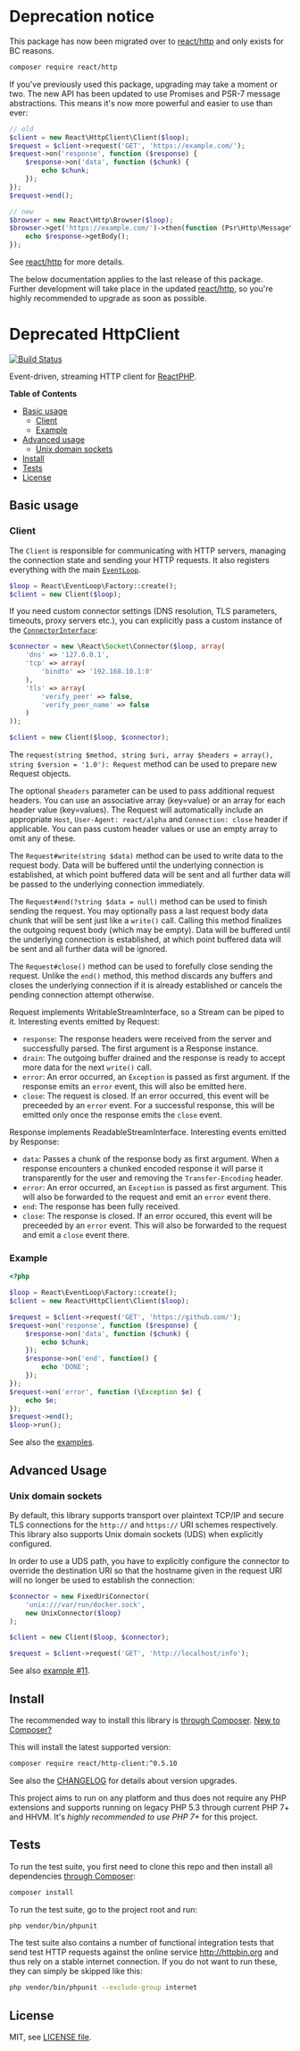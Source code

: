 # Deprecation notice

This package has now been migrated over to
[react/http](https://github.com/reactphp/http)
and only exists for BC reasons.

```bash
composer require react/http
```

If you've previously used this package, upgrading may take a moment or two.
The new API has been updated to use Promises and PSR-7 message abstractions.
This means it's now more powerful and easier to use than ever:

```php
// old
$client = new React\HttpClient\Client($loop);
$request = $client->request('GET', 'https://example.com/');
$request->on('response', function ($response) {
    $response->on('data', function ($chunk) {
        echo $chunk;
    });
});
$request->end();

// new
$browser = new React\Http\Browser($loop);
$browser->get('https://example.com/')->then(function (Psr\Http\Message\ResponseInterface $response) {
    echo $response->getBody();
});
```

See [react/http](https://github.com/reactphp/http#client-usage) for more details.

The below documentation applies to the last release of this package.
Further development will take place in the updated
[react/http](https://github.com/reactphp/http),
so you're highly recommended to upgrade as soon as possible.

# Deprecated HttpClient

[![Build Status](https://travis-ci.org/reactphp/http-client.svg?branch=master)](https://travis-ci.org/reactphp/http-client)

Event-driven, streaming HTTP client for [ReactPHP](https://reactphp.org).

**Table of Contents**

* [Basic usage](#basic-usage)
  * [Client](#client)
  * [Example](#example)
* [Advanced usage](#advanced-usage)
  * [Unix domain sockets](#unix-domain-sockets)
* [Install](#install)
* [Tests](#tests)
* [License](#license)

## Basic usage

### Client

The `Client` is responsible for communicating with HTTP servers, managing the
connection state and sending your HTTP requests.
It also registers everything with the main [`EventLoop`](https://github.com/reactphp/event-loop#usage).

```php
$loop = React\EventLoop\Factory::create();
$client = new Client($loop);
```

If you need custom connector settings (DNS resolution, TLS parameters, timeouts,
proxy servers etc.), you can explicitly pass a custom instance of the
[`ConnectorInterface`](https://github.com/reactphp/socket#connectorinterface):

```php
$connector = new \React\Socket\Connector($loop, array(
    'dns' => '127.0.0.1',
    'tcp' => array(
        'bindto' => '192.168.10.1:0'
    ),
    'tls' => array(
        'verify_peer' => false,
        'verify_peer_name' => false
    )
));

$client = new Client($loop, $connector);
```

The `request(string $method, string $uri, array $headers = array(), string $version = '1.0'): Request`
method can be used to prepare new Request objects.

The optional `$headers` parameter can be used to pass additional request
headers.
You can use an associative array (key=value) or an array for each header value
(key=values).
The Request will automatically include an appropriate `Host`,
`User-Agent: react/alpha` and `Connection: close` header if applicable.
You can pass custom header values or use an empty array to omit any of these.

The `Request#write(string $data)` method can be used to
write data to the request body.
Data will be buffered until the underlying connection is established, at which
point buffered data will be sent and all further data will be passed to the
underlying connection immediately.

The `Request#end(?string $data = null)` method can be used to
finish sending the request.
You may optionally pass a last request body data chunk that will be sent just
like a `write()` call.
Calling this method finalizes the outgoing request body (which may be empty).
Data will be buffered until the underlying connection is established, at which
point buffered data will be sent and all further data will be ignored.

The `Request#close()` method can be used to
forefully close sending the request.
Unlike the `end()` method, this method discards any buffers and closes the
underlying connection if it is already established or cancels the pending
connection attempt otherwise.

Request implements WritableStreamInterface, so a Stream can be piped to it.
Interesting events emitted by Request:

* `response`: The response headers were received from the server and successfully
  parsed. The first argument is a Response instance.
* `drain`: The outgoing buffer drained and the response is ready to accept more
  data for the next `write()` call.
* `error`: An error occurred, an `Exception` is passed as first argument.
  If the response emits an `error` event, this will also be emitted here.
* `close`: The request is closed. If an error occurred, this event will be
  preceeded by an `error` event.
  For a successful response, this will be emitted only once the response emits
  the `close` event.

Response implements ReadableStreamInterface.
Interesting events emitted by Response:

* `data`: Passes a chunk of the response body as first argument.
  When a response encounters a chunked encoded response it will parse it
  transparently for the user and removing the `Transfer-Encoding` header.
* `error`: An error occurred, an `Exception` is passed as first argument.
  This will also be forwarded to the request and emit an `error` event there.
* `end`: The response has been fully received.
* `close`: The response is closed. If an error occured, this event will be
  preceeded by an `error` event.
  This will also be forwarded to the request and emit a `close` event there.

### Example

```php
<?php

$loop = React\EventLoop\Factory::create();
$client = new React\HttpClient\Client($loop);

$request = $client->request('GET', 'https://github.com/');
$request->on('response', function ($response) {
    $response->on('data', function ($chunk) {
        echo $chunk;
    });
    $response->on('end', function() {
        echo 'DONE';
    });
});
$request->on('error', function (\Exception $e) {
    echo $e;
});
$request->end();
$loop->run();
```

See also the [examples](examples).

## Advanced Usage

### Unix domain sockets

By default, this library supports transport over plaintext TCP/IP and secure
TLS connections for the `http://` and `https://` URI schemes respectively.
This library also supports Unix domain sockets (UDS) when explicitly configured.

In order to use a UDS path, you have to explicitly configure the connector to
override the destination URI so that the hostname given in the request URI will
no longer be used to establish the connection:

```php
$connector = new FixedUriConnector(
    'unix:///var/run/docker.sock',
    new UnixConnector($loop)
);

$client = new Client($loop, $connector);

$request = $client->request('GET', 'http://localhost/info');
```

See also [example #11](examples/11-unix-domain-sockets.php).

## Install

The recommended way to install this library is [through Composer](https://getcomposer.org).
[New to Composer?](https://getcomposer.org/doc/00-intro.md)

This will install the latest supported version:

```bash
composer require react/http-client:^0.5.10
```

See also the [CHANGELOG](CHANGELOG.md) for details about version upgrades.

This project aims to run on any platform and thus does not require any PHP
extensions and supports running on legacy PHP 5.3 through current PHP 7+ and
HHVM.
It's *highly recommended to use PHP 7+* for this project.

## Tests

To run the test suite, you first need to clone this repo and then install all
dependencies [through Composer](https://getcomposer.org):

```bash
composer install
```

To run the test suite, go to the project root and run:

```bash
php vendor/bin/phpunit
```

The test suite also contains a number of functional integration tests that send
test HTTP requests against the online service http://httpbin.org and thus rely
on a stable internet connection.
If you do not want to run these, they can simply be skipped like this:

```bash
php vendor/bin/phpunit --exclude-group internet
```

## License

MIT, see [LICENSE file](LICENSE).
